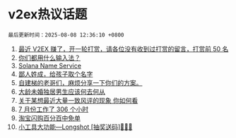 # v2ex热议话题

`最后更新时间：2025-08-08 12:36:10 +0800`

1. [最近 V2EX 赚了，开一轮打赏，请各位没有收到过打赏的留言，打赏前 50 名](https://www.v2ex.com/t/1150819)
1. [你们都用什么输入法？](https://www.v2ex.com/t/1150874)
1. [Solana Name Service](https://www.v2ex.com/t/1150717)
1. [鄙人姓成，给孩子取个名字](https://www.v2ex.com/t/1150785)
1. [自建梯的老哥们，麻烦分享一下你们的方案。](https://www.v2ex.com/t/1150876)
1. [大龄未婚独居男生应该何去何从](https://www.v2ex.com/t/1150743)
1. [关于某想最近大量一致风评的现象 你如何看](https://www.v2ex.com/t/1150891)
1. [7 月份工作了 306 个小时](https://www.v2ex.com/t/1150703)
1. [淘宝闪购百分百中免单](https://www.v2ex.com/t/1150658)
1. [小工具大功能—Longshot [抽奖送码]🎉🎉🎉](https://www.v2ex.com/t/1150879)

